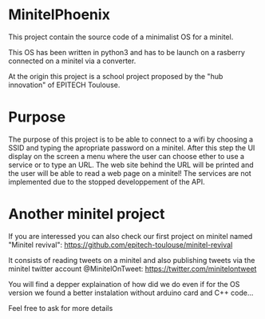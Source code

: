 # MinitelPhoenix

This project contain the source code of a minimalist OS for a minitel.

This OS has been written in python3 and has to be launch on a rasberry connected on a minitel via a converter.

At the origin this project is a school project proposed by the "hub innovation" of EPITECH Toulouse.

# Purpose

The purpose of this project is to be able to connect to a wifi by choosing a SSID and typing the apropriate password on a minitel. After this step the UI display on the screen a menu where the user can choose ether to use a service or to type an URL. The web site behind the URL will be printed and the user will be able to read a web page on a minitel!
The services are not implemented due to the stopped developpement of the API.

# Another minitel project 

If you are interessed you can also check our first project on minitel named "Minitel revival":
https://github.com/epitech-toulouse/minitel-revival

It consists of reading tweets on a minitel and also publishing tweets via the minitel twitter account @MinitelOnTweet:
https://twitter.com/minitelontweet

You will find a depper explaination of how did we do even if for the OS version we found a better instalation without arduino card and C++ code...

Feel free to ask for more details
